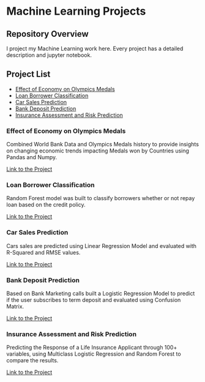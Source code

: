 # Machine Learning Projects
## Repository Overview
I project my Machine Learning work here. Every project has a detailed description and jupyter notebook.
 ## Project List
 * [Effect of Economy on Olympics Medals](#project1)
 * [Loan Borrower Classification](#project2)
 * [Car Sales Prediction](#project3)
 * [Bank Deposit Prediction](#project4)
 * [Insurance Assessment and Risk Prediction](#project5)
 
 <a id="project1"></a>
 ### Effect of Economy on Olympics Medals
 
Combined World Bank Data and Olympics Medals history to provide insights on changing economic trends impacting Medals won by Countries using Pandas and Numpy.

[Link to the Project](./EconomyOnOlympics)
 
 <a id="project2"></a>
 ### Loan Borrower Classification
 
 Random Forest model was built to classify borrowers whether or not repay loan based on the credit policy.
 
 [Link to the Project](./)
 
 <a id="project3"></a>
 ### Car Sales Prediction
 
 Cars sales are predicted using Linear Regression Model and evaluated with R-Squared and RMSE values.
 
 [Link to the Project](./)
 
 <a id="project4"></a>
 ### Bank Deposit Prediction
 
Based on Bank Marketing calls built a Logistic Regression Model to predict if the user subscribes to term deposit and evaluated using Confusion Matrix.

[Link to the Project](./)

 <a id="project5"></a>
### Insurance Assessment and Risk Prediction

Predicting the Response of a Life Insurance Applicant through 100+ variables, using Multiclass Logistic Regression and Random Forest to compare the results.

[Link to the Project](./InsuranceAssessment)




